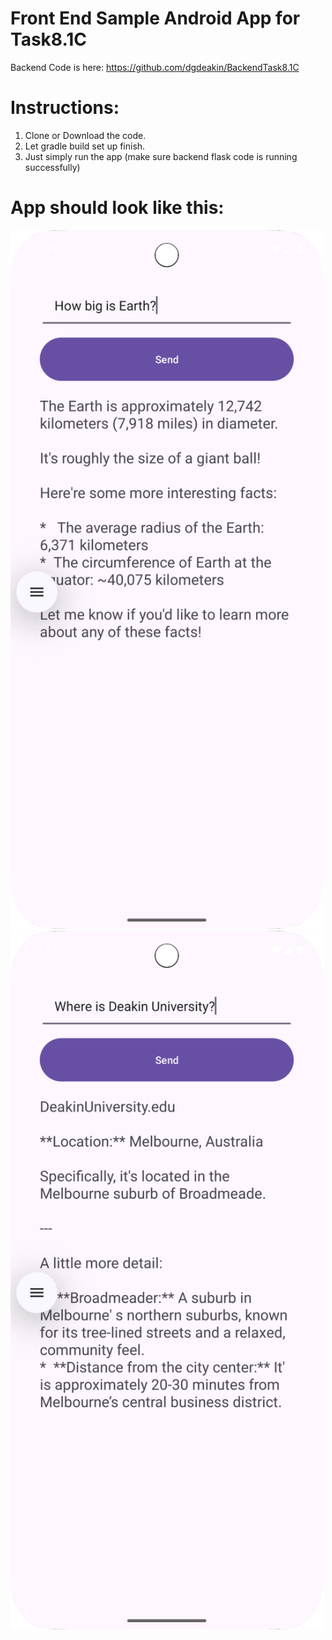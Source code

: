 # Front End Sample Android App for Task8.1C
Backend Code is here: https://github.com/dgdeakin/BackendTask8.1C

# Instructions: 
1. Clone or Download the code.
2. Let gradle build set up finish.
3. Just simply run the app (make sure backend flask code is running successfully)

# App should look like this:
<img src="response_directmodel.png" alt="Android App Screenshot" width="500">


<img src="response_pipeline.png" alt="Android App Screenshot" width="500">
